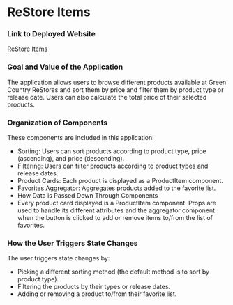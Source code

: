 # ReStore Items

### Link to Deployed Website
[ReStore Items](https://fantasticlion.github.io/ReStoreItems/)

### Goal and Value of the Application
The application allows users to browse different products available at Green Country ReStores and sort them by price and filter them by product type or release date. Users can also calculate the total price of their selected products.

### Organization of Components
These components are included in this application:

- Sorting: Users can sort products according to product type, price (ascending), and price (descending).
- Filtering: Users can filter products according to product types and release dates.
- Product Cards: Each product is displayed as a ProductItem component.
- Favorites Aggregator: Aggregates products added to the favorite list.
- How Data is Passed Down Through Components
- Every product card displayed is a ProductItem component. Props are used to handle its different attributes and the aggregator component when the button is clicked to add or remove items to/from the list of favorites.

### How the User Triggers State Changes
The user triggers state changes by:

- Picking a different sorting method (the default method is to sort by product type).
- Filtering the products by their types or release dates.
- Adding or removing a product to/from their favorite list.
